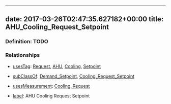 
---
date: 2017-03-26T02:47:35.627182+00:00
title: AHU_Cooling_Request_Setpoint
---
### Definition: TODO

### Relationships

* [usesTag](https://brickschema.org/schema/1.0/BrickFrame#usesTag): [Request](https://brickschema.org/schema/1.0/BrickTag#Request), [AHU](https://brickschema.org/schema/1.0/BrickTag#AHU), [Cooling](https://brickschema.org/schema/1.0/BrickTag#Cooling), [Setpoint](https://brickschema.org/schema/1.0/BrickTag#Setpoint)

* [subClassOf](http://www.w3.org/2000/01/rdf-schema#subClassOf): [Demand_Setpoint](https://brickschema.org/schema/1.0/Brick#Demand_Setpoint), [Cooling_Request_Setpoint](https://brickschema.org/schema/1.0/Brick#Cooling_Request_Setpoint)

* [usesMeasurement](https://brickschema.org/schema/1.0/BrickFrame#usesMeasurement): [Cooling_Request](https://brickschema.org/schema/1.0/Brick#Cooling_Request)

* [label](http://www.w3.org/2000/01/rdf-schema#label): AHU Cooling Request Setpoint
